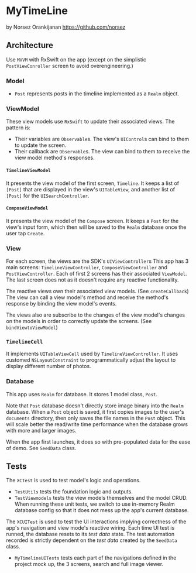#  MyTimeLine

by Norsez Orankijanan
https://github.com/norsez

## Architecture
Use `MVVM` with RxSwift on the app (except on the simplistic `PostViewConroller` screen to avoid overengineering.) 

### Model
- `Post` represents posts in the timeline implemented as a `Realm` object.

### ViewModel

These view models use `RxSwift` to update their associated views. The pattern is:
- Their variables are `Observable`s. The view's `UIControl`s can bind to them to update the screen.
- Their callback are `Observable`s. The view can bind to them to receive the view model method's responses. 

#### `TimelineViewModel`
It presents the view model of the first screen, `Timeline`. It keeps a list of `[Post]` that 
are displayed in the view's `UITableView`, and another list of  `[Post]` for the `UISearchController`.


####  `ComposeViewModel`
It presents the view model of the `Compose` screen. It keeps a `Post` for the view's input form,
which then will be saved to the `Realm` database once the user tap `Create`.



### View
For each screen, the views are the SDK's `UIViewController`s
This app has 3 main screens: `TimelineViewController`, `ComposeViewController` and 
`PostViewController`. Each of first 2 screens has their associated `ViewModel`. The last 
screen does not as it doesn't require any reactive functionality.   

The reactive views own their associated view models. (See `createCallback`) The view can call a view model's method
and receive the method's response by binding the view model's events. 

The views also are subscribe to the changes of the view model's changes on the models
 in order to correctly update the screens. (See `bindViewtoViewModel`)

### `TimelineCell`
It implements `UITableViewCell` used by `TimelineViewController`. It uses customed 
`NSLayoutConstraint` to programmatically adjust the layout to display different number of photos.

### Database

This app uses `Realm` for database. It stores 1 model class, `Post`. 

Note that `Post` database doesn't directly store image binary into the `Realm` database. When 
a `Post` object is saved, it first copies images to the user's `documents` directory, then only saves
the file names in the `Post` object. This will scale better the read/write time performance when 
the database grows with more and larger images. 

When the app first launches, it does so with pre-populated data for the ease of demo. See
`SeedData` class. 

## Tests
The `XCTest` is used to test model's logic and operations.
- `TestUtils`  tests the foundation logic and outputs.
- `TestViewmodels` tests the view models themselves and the model CRUD.
When running these unit tests, we switch to use in-memory Realm database config 
so that it does not mess up the app's current database. 


The `XCUITest` is used to test the UI interactions implying correctness of 
the app's navigation and view mode's reactive wiring. Each time UI test is runned, 
the database resets to its _test data_ state. The test automation recorded is 
strictly dependent on the _test data_ created by the `SeedData` class. 
- `MyTimelineUITests` tests each part of the navigations defined in the project mock up, 
the 3 screens, search and full image viewer. 




